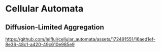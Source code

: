 # Cellular Automata
## Diffusion-Limited Aggregation
https://github.com/leiflui/cellular_automata/assets/172491551/16aed1ef-8e36-48c1-a420-49c610e985e9
